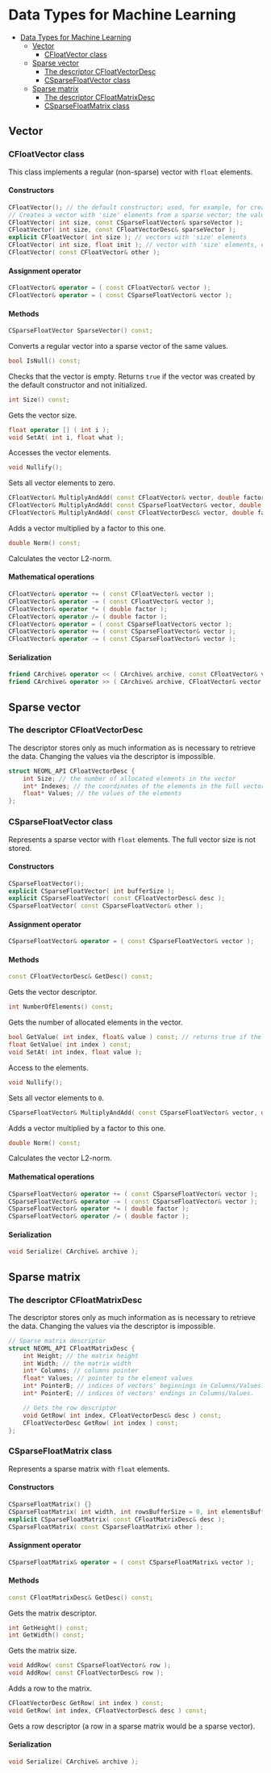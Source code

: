 # Data Types for Machine Learning

<!-- TOC -->

- [Data Types for Machine Learning](#data-types-for-machine-learning)
    - [Vector](#vector)
        - [CFloatVector class](#cfloatvector-class)
    - [Sparse vector](#sparse-vector)
        - [The descriptor CFloatVectorDesc](#the-descriptor-csparsefloatvectordesc)
        - [CSparseFloatVector class](#csparsefloatvector-class)
    - [Sparse matrix](#sparse-matrix)
        - [The descriptor CFloatMatrixDesc](#the-descriptor-csparsefloatmatrixdesc)
        - [CSparseFloatMatrix class](#csparsefloatmatrix-class)

<!-- /TOC -->

## Vector

### CFloatVector class

This class implements a regular (non-sparse) vector with `float` elements.

#### Constructors

```c++
CFloatVector(); // the default constructor; used, for example, for creating an object before serializing the values from archive
// Creates a vector with 'size' elements from a sparse vector; the values absent in the sparse vector are set to 0.
CFloatVector( int size, const CSparseFloatVector& sparseVector );
CFloatVector( int size, const CFloatVectorDesc& sparseVector );
explicit CFloatVector( int size ); // vectors with 'size' elements
CFloatVector( int size, float init ); // vector with 'size' elements, each equal to 'init'
CFloatVector( const CFloatVector& other );
```

#### Assignment operator

```c++
CFloatVector& operator = ( const CFloatVector& vector );
CFloatVector& operator = ( const CSparseFloatVector& vector );
```

#### Methods

```c++
CSparseFloatVector SparseVector() const;
```

Converts a regular vector into a sparse vector of the same values.

```c++
bool IsNull() const;
```

Checks that the vector is empty. Returns `true` if the vector was created by the default constructor and not initialized.

```c++
int Size() const;
```

Gets the vector size.

```c++
float operator [] ( int i );
void SetAt( int i, float what );
```

Accesses the vector elements.

```c++
void Nullify();
```

Sets all vector elements to zero.

```c++
CFloatVector& MultiplyAndAdd( const CFloatVector& vector, double factor );
CFloatVector& MultiplyAndAdd( const CSparseFloatVector& vector, double factor );
CFloatVector& MultiplyAndAdd( const CFloatVectorDesc& vector, double factor );
```

Adds a vector multiplied by a factor to this one.

```c++
double Norm() const;
```

Calculates the vector L2-norm.

#### Mathematical operations

```c++
CFloatVector& operator += ( const CFloatVector& vector );
CFloatVector& operator -= ( const CFloatVector& vector );
CFloatVector& operator *= ( double factor );
CFloatVector& operator /= ( double factor );
CFloatVector& operator = ( const CSparseFloatVector& vector );
CFloatVector& operator += ( const CSparseFloatVector& vector );
CFloatVector& operator -= ( const CSparseFloatVector& vector );
```

#### Serialization

```c++
friend CArchive& operator << ( CArchive& archive, const CFloatVector& vector );
friend CArchive& operator >> ( CArchive& archive, CFloatVector& vector );
```

## Sparse vector

### The descriptor CFloatVectorDesc

The descriptor stores only as much information as is necessary to retrieve the data. Changing the values via the descriptor is impossible.

```c++
struct NEOML_API CFloatVectorDesc {
	int Size; // the number of allocated elements in the vector
	int* Indexes; // the coordinates of the elements in the full vector
	float* Values; // the values of the elements
};
```

### CSparseFloatVector class

Represents a sparse vector with `float` elements. The full vector size is not stored.

#### Constructors

```c++
CSparseFloatVector();
explicit CSparseFloatVector( int bufferSize );
explicit CSparseFloatVector( const CFloatVectorDesc& desc );
CSparseFloatVector( const CSparseFloatVector& other );
```

#### Assignment operator

```c++
CSparseFloatVector& operator = ( const CSparseFloatVector& vector );
```

#### Methods

```c++
const CFloatVectorDesc& GetDesc() const;
```

Gets the vector descriptor.

```c++
int NumberOfElements() const;
```

Gets the number of allocated elements in the vector.

```c++
bool GetValue( int index, float& value ) const; // returns true if the `index` element is allocated
float GetValue( int index ) const;
void SetAt( int index, float value );
```

Access to the elements.

```c++
void Nullify();
```

Sets all vector elements to `0`.

```c++
CSparseFloatVector& MultiplyAndAdd( const CSparseFloatVector& vector, double factor );
```

Adds a vector multiplied by a factor to this one.

```c++
double Norm() const;
```

Calculates the vector L2-norm.

#### Mathematical operations

```c++
CSparseFloatVector& operator += ( const CSparseFloatVector& vector );
CSparseFloatVector& operator -= ( const CSparseFloatVector& vector );
CSparseFloatVector& operator *= ( double factor );
CSparseFloatVector& operator /= ( double factor );
```

#### Serialization

```c++
void Serialize( CArchive& archive );
```

## Sparse matrix

### The descriptor CFloatMatrixDesc

The descriptor stores only as much information as is necessary to retrieve the data. Changing the values via the descriptor is impossible.

```c++
// Sparse matrix descriptor
struct NEOML_API CFloatMatrixDesc {
	int Height; // the matrix height
	int Width; // the matrix width
	int* Columns; // columns pointer
	float* Values; // pointer to the element values
	int* PointerB; // indices of vectors' beginnings in Columns/Values.
	int* PointerE; // indices of vectors' endings in Columns/Values.

	// Gets the row descriptor
	void GetRow( int index, CFloatVectorDesc& desc ) const;
	CFloatVectorDesc GetRow( int index ) const;
};
```

### CSparseFloatMatrix class

Represents a sparse matrix with `float` elements.

#### Constructors

```c++
CSparseFloatMatrix() {}
CSparseFloatMatrix( int width, int rowsBufferSize = 0, int elementsBufferSize = 0 );
explicit CSparseFloatMatrix( const CFloatMatrixDesc& desc );
CSparseFloatMatrix( const CSparseFloatMatrix& other );
```

#### Assignment operator

```c++
CSparseFloatMatrix& operator = ( const CSparseFloatMatrix& vector );
```

#### Methods

```c++
const CFloatMatrixDesc& GetDesc() const;
```

Gets the matrix descriptor.

```c++
int GetHeight() const;
int GetWidth() const;
```

Gets the matrix size.

```c++
void AddRow( const CSparseFloatVector& row );
void AddRow( const CFloatVectorDesc& row );
```

Adds a row to the matrix.

```c++
CFloatVectorDesc GetRow( int index ) const;
void GetRow( int index, CFloatVectorDesc& desc ) const;
```

Gets a row descriptor (a row in a sparse matrix would be a sparse vector).

#### Serialization

```c++
void Serialize( CArchive& archive );
```

